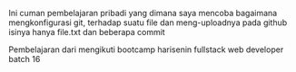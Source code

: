Ini cuman pembelajaran pribadi yang dimana saya mencoba bagaimana mengkonfigurasi git, terhadap suatu file dan meng-uploadnya pada github
isinya hanya file.txt dan beberapa commit

Pembelajaran dari mengikuti bootcamp harisenin fullstack web developer batch 16
